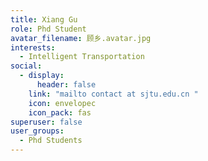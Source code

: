 ```yaml
---
title: Xiang Gu
role: Phd Student
avatar_filename: 顾乡.avatar.jpg
interests:
  - Intelligent Transportation
social:
  - display:
      header: false
    link: "mailto contact at sjtu.edu.cn "
    icon: envelopec
    icon_pack: fas
superuser: false
user_groups:
  - Phd Students
---
```

